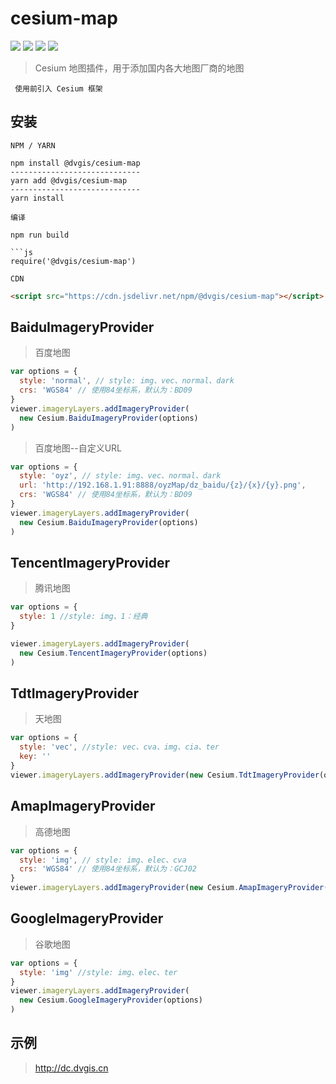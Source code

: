 # cesium-map

<p>
<img src="https://img.shields.io/github/workflow/status/dvgis/cesium-map/build"/>
<img src="https://img.shields.io/badge/license-Apache%202-blue"/>
<img src="https://img.shields.io/npm/v/@dvgis/cesium-map?color=orange&logo=github" />
<img src="https://img.shields.io/npm/dt/@dvgis/cesium-map?logo=npm"/>
</p>

> Cesium 地图插件，用于添加国内各大地图厂商的地图

```warning
 使用前引入 Cesium 框架
```

## 安装

`NPM / YARN`

```shell
npm install @dvgis/cesium-map
-----------------------------
yarn add @dvgis/cesium-map
-----------------------------
yarn install
```

`编译`
```shell
npm run build

```js
require('@dvgis/cesium-map')
```

`CDN`

```html
<script src="https://cdn.jsdelivr.net/npm/@dvgis/cesium-map"></script>
```


## BaiduImageryProvider

> 百度地图

```js
var options = {
  style: 'normal', // style: img、vec、normal、dark
  crs: 'WGS84' // 使用84坐标系，默认为：BD09
}
viewer.imageryLayers.addImageryProvider(
  new Cesium.BaiduImageryProvider(options)
)
```

> 百度地图--自定义URL

```js
var options = {
  style: 'oyz', // style: img、vec、normal、dark
  url: 'http://192.168.1.91:8888/oyzMap/dz_baidu/{z}/{x}/{y}.png',
  crs: 'WGS84' // 使用84坐标系，默认为：BD09
}
viewer.imageryLayers.addImageryProvider(
  new Cesium.BaiduImageryProvider(options)
)
```

## TencentImageryProvider

> 腾讯地图

```js
var options = {
  style: 1 //style: img、1：经典
}

viewer.imageryLayers.addImageryProvider(
  new Cesium.TencentImageryProvider(options)
)
```

## TdtImageryProvider

> 天地图

```js
var options = {
  style: 'vec', //style: vec、cva、img、cia、ter 
  key: ''
}
viewer.imageryLayers.addImageryProvider(new Cesium.TdtImageryProvider(options))
```

## AmapImageryProvider

> 高德地图

```js
var options = {
  style: 'img', // style: img、elec、cva
  crs: 'WGS84' // 使用84坐标系，默认为：GCJ02
}
viewer.imageryLayers.addImageryProvider(new Cesium.AmapImageryProvider(options))
```

## GoogleImageryProvider

> 谷歌地图

```js
var options = {
  style: 'img' //style: img、elec、ter
}
viewer.imageryLayers.addImageryProvider(
  new Cesium.GoogleImageryProvider(options)
)
```

## 示例

> http://dc.dvgis.cn
